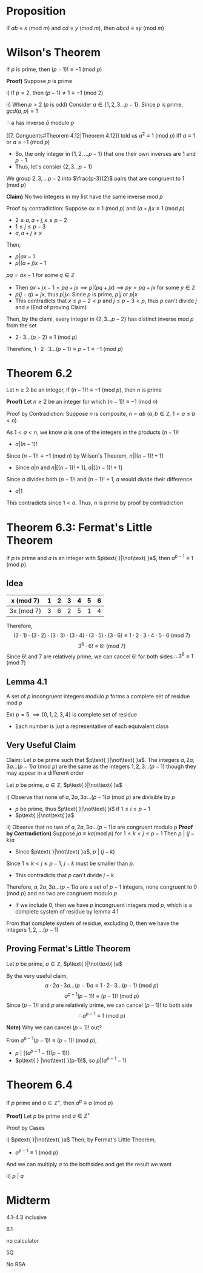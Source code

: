 # Proposition
If $ab\equiv x\text{ (mod }m)$ and $cd\equiv y\text{ (mod }m)$, then $abcd\equiv xy\text{ (mod }m)$

# Wilson's Theorem
If $p$ is prime, then $(p-1)!\equiv -1\text{ (mod }p)$

**Proof)**
Suppose $p$ is prime

i) If $p=2$, then $(p-1)\neq 1\equiv -1 \text{ (mod }2)$

ii) When $p>2$ ($p$ is odd)
Consider $a\in\{1,2,3\dots p-1\}$. Since $p$ is prime, $gcd(a,p)=1$

$\therefore$ a has inverse $\bar{a}$ modulo $p$

[[7. Conguents#Theorem 4.12|Theorem 4.12]]  told us $a^{2}\equiv 1 \text{ (mod }p)$ iff $a\equiv 1$ or $a\equiv -1 \text{ (mod }p)$
- So, the only integer in $\{1,2,\dots p-1\}$ that one their own inverses are 1 and $p-1$
- Thus, let's consier $\{2,3\dots p-1\}$

We group $2,3,\dots p-2$ into $\frac{p-3}{2}$ pairs that are congruent to $1\text{ (mod }p)$

**Claim)** No two integers in my list have the same inverse mod $p$

Proof by contradiction: Suppose $ax\equiv 1\text{ (mod }p)$ and $(a+j)x\equiv 1\text{ (mod }p)$
- $2\leq a,a+j, x\leq p-2$
- $1\leq j\leq p-3$
- $a,a+j\neq x$

Then,
- $p | ax-1$
- $p|(a+j)x-1$

$pq=ax-1$ for some $q\in \mathbb{Z}$
- Then $ax+jx-1=pq+jx \implies p|(pq+jx) \implies py=pq+jx$ for some $y\in\mathbb{Z}$
- $p(j-q)=jx$, thus $p|jx$. Since $p$ is prime, $p|j$ or $p|x$
- This contradicts that $x\leq p-2<p$ and $j\leq p-3<p$, thus $p$ can't divide $j$ and $x$
(End of proving Claim)

Then, by the clami, every integer in $\{2,3\dots p-2\}$ has distinct inverse mod $p$ from the set
- $2\cdot 3\dots(p-2)\equiv 1\text{ (mod }p)$

Therefore, $1\cdot 2\cdot 3\dots(p-1)\equiv p-1\equiv -1\text{ (mod }p)$

# Theorem 6.2
Let $n\geq 2$ be an integer, If $(n-1)!\equiv -1\text{ (mod }p)$, then $n$ is prime

**Proof)**
Let $n\geq{2}$ be an integer for which $(n-1)!\equiv -1\text{ (mod }n)$

Proof by Contradiction: Suppose $n$ is composite, $n=ab\text{ }(a,b\in\mathbb{Z}\text{, }1<a\leq b<n)$

As $1<a<n$, we know $a$ is one of the integers in the products $(n-1)!$
- $a|(n-1)!$ 

Since $(n-1)!\equiv -1 \text{ (mod }n)$ by Wilson's Theorem, $n|[(n-1)!+1]$
- Since $a|n$ and $n|[(n-1)!+1]$, $a|[(n-1)!+1]$

Since $a$ divides both $(n-1)!$ and $(n-1)!+1$, $a$ would divide their difference
- $a|1$

This contradicts since $1<a$. Thus, $n$ is prime by proof by contradiction

# Theorem 6.3: Fermat's Little Theorem
If $p$ is prime and $a$ is an integer with $p\text{ }|\not\text{ }a$, then $a^{p-1}\equiv 1 \text{ (mod }p)$

## Idea
| x (mod 7)  | 1   | 2   | 3   | 4   | 5   | 6   |
| ---------- | --- | --- | --- | --- | --- | --- |
| 3x (mod 7) | 3   | 6   | 2   | 5   | 1   | 4   |
Therefore,
$$(3\cdot 1)\cdot(3\cdot 2)\cdot(3\cdot 3)\cdot(3\cdot 4)\cdot(3\cdot 5)\cdot(3\cdot 6)\equiv 1\cdot2 \cdot 3\cdot 4 \cdot5\cdot 6\text{ (mod }7)$$
$$3^{6}\cdot 6!\equiv 6! \text{ (mod }7)$$
Since $6!$ and 7 are relatively prime, we can cancel $6!$ for both sides
$\therefore 3^{6}\equiv 1\text{ (mod }7)$

## Lemma 4.1
A set of $p$ incongruent integers modulo $p$ forms a complete set of residue mod $p$

Ex) $p=5$ $\implies \{0,1,2,3,4\}$ is complete set of residue
- Each number is just a representative of each equivalent class

## Very Useful Claim
Claim: Let $p$ be prime such that $p\text{ }|\not\text{ }a$. The integers $a, 2a, 3a\dots(p-1)a \text{ (mod }p)$ are the same as the integers $1,2,3\dots(p-1)$ though they may appear in a different order

Let $p$ be prime, $a\in\mathbb{Z}$, $p\text{ }|\not\text{ }a$

i)
Observe that none of $a, 2a, 3a\dots(p-1)a \text{ (mod }p)$ are divisible by $p$
- $p$ be prime, thus $p\text{ }|\not\text{ }i$ if $1\leq i\leq p-1$ 
- $p\text{ }|\not\text{ }a$

ii)
Observe that no two of $a, 2a, 3a\dots(p-1)a$ are congruent modulo p
**Proof by Contradiction)**
Suppose $ja\equiv ka(\text{mod }p)$ for $1\leq k<j\leq p-1$ 
Then $p\text{ | }(j-k)a$
- Since $p\text{ }|\not\text{ }a$, $p\text{ | }(j-k)$

Since $1\leq k<j\leq p-1$, $j-k$ must be smaller than $p$.
- This contradicts that $p$ can't divide $j-k$

Therefore, $a, 2a, 3a\dots(p-1)a$ are a set of $p-1$ integers, none congruent to $0\text{ (mod }p)$ and no two are congruent modulo $p$
- If we include 0, then we have $p$ incongruent integers $\text{mod }p$, which is a complete system of residue by lemma 4.1

From that complete system of residue, excluding 0, then we have the integers $1,2,\dots(p-1)$

## Proving Fermat's Little Theorem
Let $p$ be prime, $a\in\mathbb{Z}$, $p\text{ }|\not\text{ }a$

By the very useful claim, 
$$a\cdot 2a\cdot 3a \dots(p-1)a\equiv 1\cdot 2\cdot 3 \dots(p-1)\text{ (mod }p)$$
$$a^{p-1}(p-1)!\equiv (p-1)!\text{ (mod }p)$$
Since $(p-1)!$ and $p$ are relatively prime, we can cancel $(p-1)!$ to both side
$$\therefore a^{p-1}\equiv 1\text{ (mod p})$$

**Note)**
Why we can cancel $(p-1)!$ out?

From $a^{p-1}(p-1)!\equiv (p-1)!\text{ (mod }p)$, 
- $p\text{ | }[(a^{p-1}-1)(p-1)!]$
- $p\text{ } |\not\text{ }(p-1)!$, so $p|(a^{p-1}-1)$

# Theorem 6.4
If $p$ prime and $a\in\mathbb{Z}^{+}$, then $a^{p}\equiv a\text{ (mod }p)$

**Proof)**
Let $p$ be prime and $a\in\mathbb{Z}^{+}$

Proof by Cases

i) $p\text{ }|\not\text{ }a$
Then, by Fermat's Little Theorem,
- $a^{p-1}\equiv 1\text{ (mod p})$

And we can multiply $a$ to the bothsides and get the result we want

ii) $p\text{ | }a$


# Midterm
4.1-4.3 inclusive

6.1

no calculator

5Q

No RSA